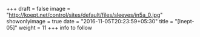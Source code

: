 +++
draft = false
image = "http://koept.net/control/sites/default/files/sleeves/in5a_0.jpg"
showonlyimage = true
date = "2016-11-05T20:23:59+05:30"
title = "[Inept-05]"
weight = 11
+++
info to follow
